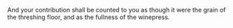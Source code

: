 And your contribution shall be counted to you as though it were the grain of the threshing floor, and as the fullness of the winepress.
